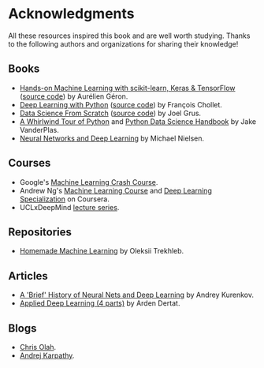 # Acknowledgments

All these resources inspired this book and are well worth studying. Thanks to the following authors and organizations for sharing their knowledge!

## Books

- [Hands-on Machine Learning with scikit-learn, Keras & TensorFlow](https://www.oreilly.com/library/view/hands-on-machine-learning/9781492032632/) ([source code](https://github.com/ageron/handson-ml2)) by Aurélien Géron.
- [Deep Learning with Python](https://www.manning.com/books/deep-learning-with-python) ([source code](https://github.com/fchollet/deep-learning-with-python-notebooks)) by François Chollet.
- [Data Science From Scratch](https://www.oreilly.com/library/view/data-science-from/9781492041122/) ([source code](https://github.com/joelgrus/data-science-from-scratch)) by Joel Grus.
- [A Whirlwind Tour of Python](https://jakevdp.github.io/WhirlwindTourOfPython/) and [Python Data Science Handbook](https://jakevdp.github.io/PythonDataScienceHandbook/) by Jake VanderPlas.
- [Neural Networks and Deep Learning](http://neuralnetworksanddeeplearning.com/) by Michael Nielsen.

## Courses

- Google's [Machine Learning Crash Course](https://developers.google.com/machine-learning/crash-course).
- Andrew Ng's [Machine Learning Course](https://www.coursera.org/learn/machine-learning) and [Deep Learning Specialization](https://www.deeplearning.ai/) on Coursera.
- UCLxDeepMind [lecture series](https://deepmind.com/learning-resources/deep-learning-lecture-series-2020).

## Repositories

- [Homemade Machine Learning](https://github.com/trekhleb/homemade-machine-learning) by Oleksii Trekhleb.

## Articles

- [A 'Brief' History of Neural Nets and Deep Learning](http://www.andreykurenkov.com/writing/ai/a-brief-history-of-neural-nets-and-deep-learning/) by Andrey Kurenkov.
- [Applied Deep Learning (4 parts)](https://towardsdatascience.com/applied-deep-learning-part-1-artificial-neural-networks-d7834f67a4f6) by Arden Dertat.

## Blogs

- [Chris Olah](http://colah.github.io/).
- [Andrej Karpathy](https://karpathy.github.io/).
